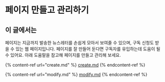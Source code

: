 # 페이지 만들고 관리하기

## 이 글에서는

페이지는 지금까지 발송한 뉴스레터를 손쉽게 모아서 보여줄 수 있으며, 구독 신청도 받을 수 있는 웹 페이지입니다. 페이지를 잘 만들어 둔다면 구독자를 유입하는데 도움이 될 수 있어요. 아래 도움말을 참고해 페이지를 만들고 관리해 보세요.

{% content-ref url="create.md" %}
[create.md](create.md)
{% endcontent-ref %}

{% content-ref url="modify.md" %}
[modify.md](modify.md)
{% endcontent-ref %}
